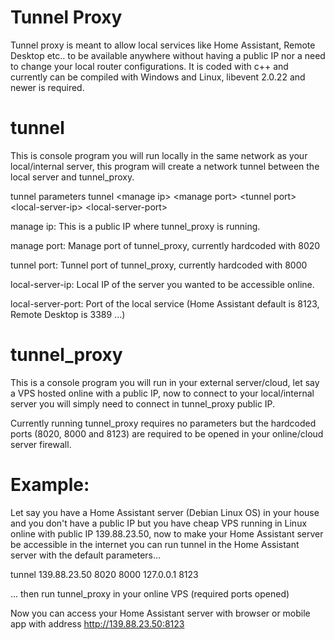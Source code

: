 # Tunnel Proxy
Tunnel proxy is meant to allow local services like Home Assistant, Remote Desktop etc.. to be available anywhere without having a public IP nor a need to change your local router configurations.
It is coded with c++ and currently can be compiled with Windows and Linux, libevent 2.0.22 and newer is required.

# tunnel
This is console program you will run locally in the same network as your local/internal server, this program will create a network tunnel between the local server and tunnel_proxy.

tunnel parameters
tunnel \<manage ip> \<manage port> \<tunnel port> \<local-server-ip> \<local-server-port>

manage ip: This is a public IP where tunnel_proxy is running.

manage port: Manage port of tunnel_proxy, currently hardcoded with 8020

tunnel port: Tunnel port of tunnel_proxy, currently hardcoded with 8000

local-server-ip: Local IP of the server you wanted to be accessible online.

local-server-port: Port of the local service (Home Assistant default is 8123, Remote Desktop is 3389 ...)

# tunnel_proxy
This is a console program you will run in your external server/cloud, let say a VPS hosted online with a public IP, now to connect to your local/internal server you will simply need to connect in tunnel_proxy public IP.

Currently running tunnel_proxy requires no parameters but the hardcoded ports (8020, 8000 and 8123) are required to be opened in your online/cloud server firewall.

# Example:
Let say you have a Home Assistant server (Debian Linux OS) in your house and you don't have a public IP but you have cheap VPS running in Linux online with public IP 139.88.23.50, now to make your Home Assistant server be accessible in the internet you can run tunnel in the Home Assistant server with the default parameters...

tunnel 139.88.23.50 8020 8000 127.0.0.1 8123

... then run tunnel_proxy in your online VPS (required ports opened)

Now you can access your Home Assistant server with browser or mobile app with address http://139.88.23.50:8123

